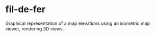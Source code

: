 # fil-de-fer
Graphical representation of a map elevations using an isometric map viewer, rendering 3D views.
